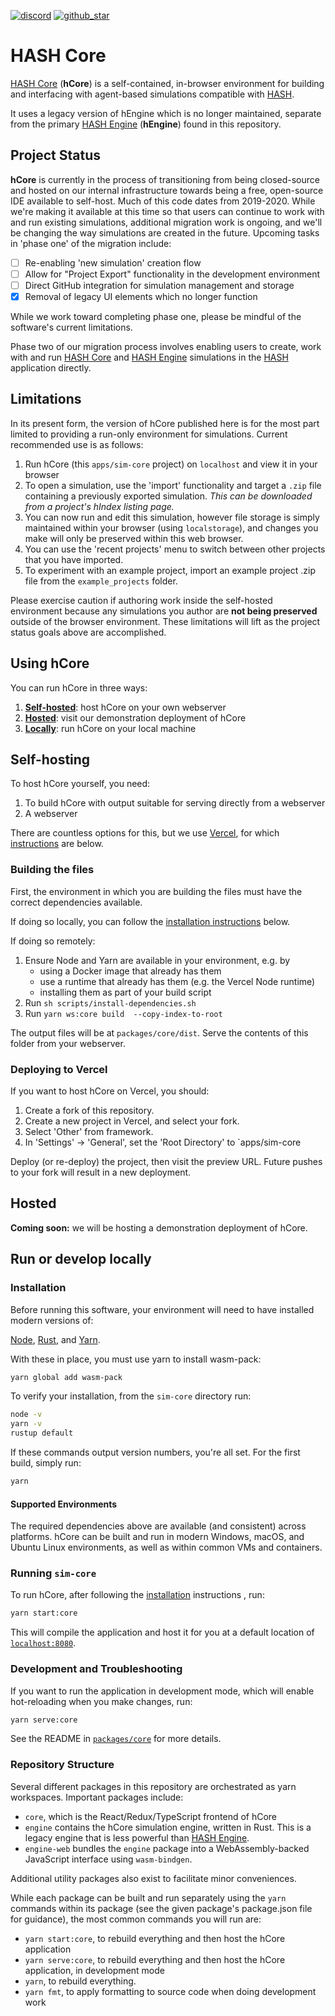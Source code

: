 [discord]: https://hash.ai/discord?utm_medium=organic&utm_source=github_readme_labs-repo_apps-sim-core
[github_star]: https://github.com/hashintel/labs#
[hash]: https://hash.ai/platform/hash?utm_medium=organic&utm_source=github_readme_labs-repo_apps-sim-core
[hash core]: https://hash.ai/platform/core?utm_medium=organic&utm_source=github_readme_labs-repo_apps-sim-core
[hash engine]: https://hash.ai/platform/engine?utm_medium=organic&utm_source=github_readme_labs-repo_apps-sim-core

[![discord](https://img.shields.io/discord/840573247803097118)][discord] [![github_star](https://img.shields.io/github/stars/hashintel/labs?label=Star%20on%20GitHub&style=social)][github_star]

# HASH Core

[HASH Core] (**hCore**) is a self-contained, in-browser environment for building and interfacing with agent-based simulations compatible with [HASH].

It uses a legacy version of hEngine which is no longer maintained, separate from the primary [HASH Engine] (**hEngine**) found in this repository.


## Project Status

**hCore** is currently in the process of transitioning from being closed-source and hosted on our internal infrastructure towards being a free, open-source IDE available to self-host. Much of this code dates from 2019-2020. While we're making it available at this time so that users can continue to work with and run existing simulations, additional migration work is ongoing, and we'll be changing the way simulations are created in the future. Upcoming tasks in 'phase one' of the migration include:

- [ ] Re-enabling 'new simulation' creation flow
- [ ] Allow for "Project Export" functionality in the development environment
- [ ] Direct GitHub integration for simulation management and storage
- [X] Removal of legacy UI elements which no longer function

While we work toward completing phase one, please be mindful of the software's current limitations.

Phase two of our migration process involves enabling users to create, work with and run [HASH Core] and [HASH Engine] simulations in the [HASH] application directly.

## Limitations

In its present form, the version of hCore published here is for the most part limited to providing a run-only environment for simulations. Current recommended use is as follows:

1) Run hCore (this `apps/sim-core` project) on `localhost` and view it in your browser
2) To open a simulation, use the 'import' functionality and target a `.zip` file containing a previously exported simulation. _This can be downloaded from a project's hIndex listing page._
3) You can now run and edit this simulation, however file storage is simply maintained within your browser (using `localstorage`), and changes you make will only be preserved within this web browser.
4) You can use the 'recent projects' menu to switch between other projects that you have imported.
5) To experiment with an example project, import an example project .zip file from the `example_projects` folder.

Please exercise caution if authoring work inside the self-hosted environment because any simulations you author are **not being preserved** outside of the browser environment.  These limitations will lift as the project status goals above are accomplished.

## Using hCore

You can run hCore in three ways:

1. **[Self-hosted](#self-hosting)**: host hCore on your own webserver
1. **[Hosted](#hosted)**: visit our demonstration deployment of hCore
1. **[Locally](#run-or-develop-locally)**: run hCore on your local machine

## Self-hosting

To host hCore yourself, you need:
1. To build hCore with output suitable for serving directly from a webserver
2. A webserver

There are countless options for this, but we use [Vercel](https://vercel.com/), for which [instructions](#deploying-to-vercel) are below.

### Building the files

First, the environment in which you are building the files must have the correct dependencies available.

If doing so locally, you can follow the [installation instructions](#run-or-develop-locally) below.

If doing so remotely:
1. Ensure Node and Yarn are available in your environment, e.g. by
   - using a Docker image that already has them
   - use a runtime that already has them (e.g. the Vercel Node runtime)
   - installing them as part of your build script
1. Run `sh scripts/install-dependencies.sh`
2. Run `yarn ws:core build  --copy-index-to-root`

The output files will be at `packages/core/dist`. Serve the contents of this folder from your webserver.

### Deploying to Vercel

If you want to host hCore on Vercel, you should:
1. Create a fork of this repository.
2. Create a new project in Vercel, and select your fork.
3. Select 'Other' from framework.
4. In 'Settings' -> 'General', set the 'Root Directory' to `apps/sim-core
 
Deploy (or re-deploy) the project, then visit the preview URL. Future pushes to your fork will result in a new deployment.

## Hosted

**Coming soon:** we will be hosting a demonstration deployment of hCore.

## Run or develop locally

### Installation

Before running this software, your environment will need to have installed modern versions of:

[Node](https://nodejs.org/en/), [Rust](https://www.rust-lang.org/learn/get-started), and [Yarn](https://yarnpkg.com/lang/en/).

With these in place, you must use yarn to install wasm-pack:
```sh
yarn global add wasm-pack
```

To verify your installation, from the `sim-core` directory run:
```sh
node -v
yarn -v
rustup default
```
If these commands output version numbers, you're all set.
For the first build, simply run:
```sh
yarn
```

#### Supported Environments

The required dependencies above are available (and consistent) across platforms. hCore can be built and run in modern Windows, macOS, and Ubuntu Linux environments, as well as within common VMs and containers.

### Running `sim-core`

To run hCore, after following the [installation](#installation) instructions , run:

```sh
yarn start:core
```

This will compile the application and host it for you at a default location of [`localhost:8080`](http://localhost:8080).

### Development and Troubleshooting

If you want to run the application in development mode, which will enable hot-reloading when you make changes, run:

```sh
yarn serve:core
```

See the README in [`packages/core`](https://github.com/hashintel/labs/tree/main/apps/sim-core/packages/core) for more details.

### Repository Structure

Several different packages in this repository are orchestrated as yarn workspaces. Important packages include:
 - `core`, which is the React/Redux/TypeScript frontend of hCore
 - `engine` contains the hCore simulation engine, written in Rust. This is a legacy engine that is less powerful than [HASH Engine].
 - `engine-web` bundles the `engine` package into a WebAssembly-backed JavaScript interface using `wasm-bindgen`.

 Additional utility packages also exist to facilitate minor conveniences.

 While each package can be built and run separately using the `yarn` commands within its package (see the given package's package.json file for guidance), the most common commands you will run are:
 - `yarn start:core`, to rebuild everything and then host the hCore application
 - `yarn serve:core`, to rebuild everything and then host the hCore application, in development mode
 - `yarn`, to rebuild everything.
 - `yarn fmt`, to apply formatting to source code when doing development work
